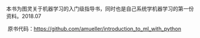本书为图灵关于机器学习的入门级指导书，同时也是自己系统学机器学习的第一份资料。2018.07

​	原书代码：https://github.com/amueller/introduction_to_ml_with_python